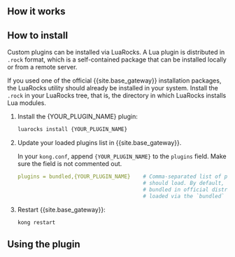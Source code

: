 <!-- 
Introduce your plugin with a long description. What does it do, and why would someone want to use it? 

For example: 

    Use the Mocking plugin to provide mock endpoints to test your APIs in development against your services.
    The plugin leverages standards based on the Open API Specification (OAS)
    for sending out mock responses to APIs. Mocking supports both Swagger 2.0 and OpenAPI 3.0.

    Benefits of service mocking with the Kong Mocking plugin:

    - Conforms to a design-first approach since mock responses are within OAS.
    - Accelerates development of services and APIs.
-->

## How it works

<!--How does your plugin work? -->

## How to install

<!-- If your plugin can be installed via luarocks, change {YOUR_PLUGIN_NAME} to your own plugin, e.g. example-plugin.
If the plugin is an integration in your catalog, or is installed in some other way, replace the following instructions with your own. -->

Custom plugins can be installed via LuaRocks. A Lua plugin is distributed in `.rock` format, which is 
a self-contained package that can be installed locally or from a remote server.

If you used one of the official {{site.base_gateway}} installation packages, the LuaRocks utility 
should already be installed in your system.
Install the `.rock` in your LuaRocks tree, that is, the directory in which LuaRocks 
installs Lua modules. 

1. Install the {YOUR_PLUGIN_NAME} plugin:

    ```sh
    luarocks install {YOUR_PLUGIN_NAME}
    ```

2. Update your loaded plugins list in {{site.base_gateway}}.

    In your `kong.conf`, append `{YOUR_PLUGIN_NAME}` to the `plugins` field. Make sure the field is not commented out.

    ```yaml
    plugins = bundled,{YOUR_PLUGIN_NAME}    # Comma-separated list of plugins this node
                                            # should load. By default, only plugins
                                            # bundled in official distributions are
                                            # loaded via the `bundled` keyword.
    ```

3. Restart {{site.base_gateway}}:

    ```sh
    kong restart
    ```

## Using the plugin

<!-- Describe how to configure and use your plugin -->

